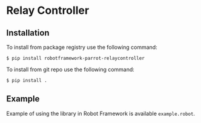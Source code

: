 # Relay Controller

## Installation

To install from package registry use the following command:

```
$ pip install robotframework-parrot-relaycontroller
```

To install from git repo use the following command:

```
$ pip install .
```
    
## Example

Example of using the library in Robot Framework is available `example.robot`.
